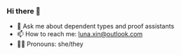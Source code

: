 ### Hi there 👋

- 💬 Ask me about dependent types and proof assistants
- 📫 How to reach me: luna.xin@outlook.com
- 🏳️‍⚧️ Pronouns: she/they

<!--
**lunalunaa/lunalunaa** is a ✨ _special_ ✨ repository because its `README.md` (this file) appears on your GitHub profile.

Here are some ideas to get you started:

- 🔭 I’m currently working on ...
- 🌱 I’m currently learning ...
- 👯 I’m looking to collaborate on ...
- 🤔 I’m looking for help with ...
- 💬 Ask me about ...
- 📫 How to reach me: ...
- 🏳️‍⚧️ Pronouns: ...
- ⚡ Fun fact: ...
-->
